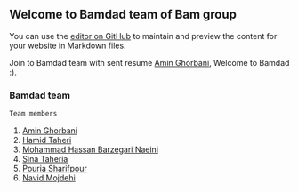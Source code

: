 ## Welcome to Bamdad team of Bam group

You can use the [editor on GitHub](https://github.com/bamdad-bam/bamdad.github.io/edit/gh-pages/index.md) to maintain and preview the content for your website in Markdown files.

Join to Bamdad team with sent resume [Amin Ghorbani](mailto:a.ghorbani@sadad.co.ir), Welcome to Bamdad :).

### Bamdad team

```markdown
Team members
```

1. [Amin Ghorbani](mailto:a.ghorbani@sadad.co.ir)
2. [Hamid Taheri](mailto:h.taheri@sadad.co.ir)
3. [Mohammad Hassan Barzegari Naeini](mailto:mh.barzegari@sadad.co.ir)
4. [Sina Taheria](mailto:s.taheria@sadad.co.ir)
5. [Pouria Sharifpour](mailto:p.sharifpour@sadad.co.ir)
6. [Navid Mojdehi](mailto:n.mojdehi@sadad.co.ir)
